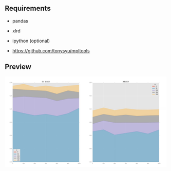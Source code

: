 ## Requirements

- pandas

- xlrd

- ipython (optional)

- https://github.com/tonysyu/mpltools

## Preview

![data](data.jpg)

